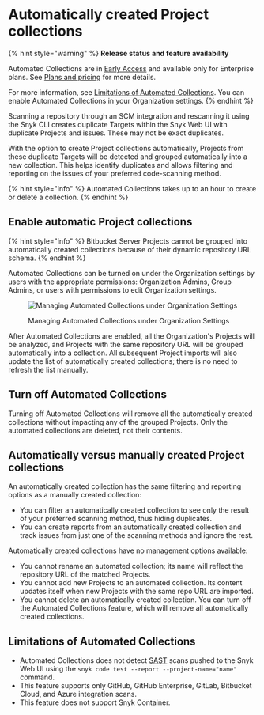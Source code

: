 # Automatically created Project collections

{% hint style="warning" %}
**Release status and feature availability**

Automated Collections are in [Early Access](../../getting-started/snyk-release-process.md) and available only for Enterprise plans. See [Plans and pricing](https://snyk.io/plans) for more details.

For more information, see [Limitations of Automated Collections](automatically-created-project-collections.md#limitations-of-automated-collections). You can enable Automated Collections in your Organization settings.
{% endhint %}

Scanning a repository through an SCM integration and rescanning it using the Snyk CLI creates duplicate Targets within the Snyk Web UI with duplicate Projects and issues. These may not be exact duplicates.&#x20;

With the option to create Project collections automatically, Projects from these duplicate Targets will be detected and grouped automatically into a new collection. This helps identify duplicates and allows filtering and reporting on the issues of your preferred code-scanning method.

{% hint style="info" %}
Automated Collections takes up to an hour to create or delete a collection.
{% endhint %}

## Enable automatic Project collections

{% hint style="info" %}
Bitbucket Server Projects cannot be grouped into automatically created collections because of their dynamic repository URL schema.
{% endhint %}

Automated Collections can be turned on under the Organization settings by users with the appropriate permissions: Organization Admins, Group Admins, or users with permissions to edit Organization settings.

<figure><img src="../../.gitbook/assets/enable auto-collections.png" alt="Managing Automated Collections under Organization Settings"><figcaption><p>Managing Automated Collections under Organization Settings</p></figcaption></figure>

After Automated Collections are enabled, all the Organization's Projects will be analyzed, and Projects with the same repository URL will be grouped automatically into a collection. All subsequent Project imports will also update the list of automatically created collections; there is no need to refresh the list manually.&#x20;

## Turn off Automated Collections

Turning off Automated Collections will remove all the automatically created collections without impacting any of the grouped Projects. Only the automated collections are deleted, not their contents.

## Automatically versus manually created Project collections

An automatically created collection has the same filtering and reporting options as a manually created collection:

* You can filter an automatically created collection to see only the result of your preferred scanning method, thus hiding duplicates.
* You can create reports from an automatically created collection and track issues from just one of the scanning methods and ignore the rest.

Automatically created collections have no management options available:

* You cannot rename an automated collection; its name will reflect the repository URL of the matched Projects.
* You cannot add new Projects to an automated collection. Its content updates itself when new Projects with the same repo URL are imported.
* You cannot delete an automatically created collection. You can turn off the Automated Collections feature, which will remove all automatically created collections.

## Limitations of Automated Collections

* Automated Collections does not detect [SAST](../../getting-started/glossary.md#sast) scans pushed to the Snyk Web UI using the `snyk code test --report --project-name="name"` command.
* This feature supports only GitHub, GitHub Enterprise, GitLab, Bitbucket Cloud, and Azure integration scans.
* This feature does not support Snyk Container.
